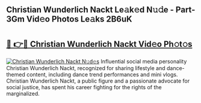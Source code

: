 ## Christian Wunderlich Nackt Le𝚊k𝚎d N𝚞𝚍e - Part-3Gm Vid𝚎o Photos Le𝚊ks 2B6uK

# <h2><a href="http://fb5xk70.evod.top/?m=Christian+Wunderlich+Nackt">🔗 👉🔴 Christian Wunderlich Nackt Vid𝚎o Ph𝚘t𝚘s</a></h2>

[![Christian Wunderlich Nackt N𝚞d𝚎s](https://i.imgur.com/8V9OHl7.gif)](http://fb5xk70.evod.top/?m=Christian+Wunderlich+Nackt)
Influential social media personality Christian Wunderlich Nackt, recognized for sharing lifestyle and dance-themed content, including dance trend performances and mini vlogs. Christian Wunderlich Nackt, a public figure and a passionate advocate for social justice, has spent his career fighting for the rights of the marginalized. 
